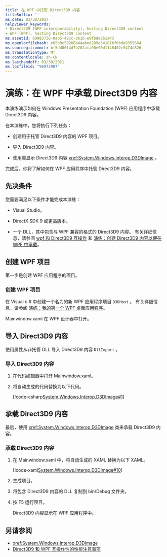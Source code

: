 ```yaml
---
title: 在 WPF 中托管 Direct3D9 内容
titleSuffix: ''
ms.date: 03/30/2017
helpviewer_keywords:
- Direct3D9 [WPF interoperability], hosting Direct3D9 content
- WPF [WPF], hosting Direct3D9 content
ms.assetid: 60983736-0ab5-42cc-8b16-e9fbde261a43
ms.openlocfilehash: e65b0c59268b44abed289e54181bf0bda9355664
ms.sourcegitcommit: bf5dd80f4d7b202afa90e90d1148402c5474d826
ms.translationtype: MT
ms.contentlocale: zh-CN
ms.lasthandoff: 03/30/2021
ms.locfileid: "96973907"
---
```

# <a name="walkthrough-hosting-direct3d9-content-in-wpf"></a>演练：在 WPF 中承载 Direct3D9 内容

本演练演示如何在 Windows Presentation Foundation (WPF) 应用程序中承载 Direct3D9 内容。

在本演练中，您将执行下列任务：

- 创建用于托管 Direct3D9 内容的 WPF 项目。

- 导入 Direct3D9 内容。

- 使用类显示 Direct3D9 内容 <xref:System.Windows.Interop.D3DImage> 。

 完成后，你将了解如何在 WPF 应用程序中托管 Direct3D9 内容。

## <a name="prerequisites"></a>先决条件

您需要满足以下条件才能完成本演练：

- Visual Studio。

- DirectX SDK 9 或更高版本。

- 一个 DLL，其中包含与 WPF 兼容的格式的 Direct3D9 内容。 有关详细信息，请参阅 [wpf 和 Direct3D9 互操作](wpf-and-direct3d9-interoperation.md) 和 [演练：创建 Direct3D9 内容以便在 WPF 中承载](walkthrough-creating-direct3d9-content-for-hosting-in-wpf.md)。

## <a name="creating-the-wpf-project"></a>创建 WPF 项目

第一步是创建 WPF 应用程序的项目。

### <a name="to-create-the-wpf-project"></a>创建 WPF 项目

在 Visual c # 中创建一个名为的新 WPF 应用程序项目 `D3DHost` 。 有关详细信息，请参阅 [演练：我的第一个 WPF 桌面应用程序](../getting-started/walkthrough-my-first-wpf-desktop-application.md)。

Mainwindow.xaml 在 WPF 设计器中打开。

## <a name="importing-the-direct3d9-content"></a>导入 Direct3D9 内容

使用属性从非托管 DLL 导入 Direct3D9 内容 `DllImport` 。

### <a name="to-import-direct3d9-content"></a>导入 Direct3D9 内容

1. 在代码编辑器中打开 Mainwindow.xaml。

2. 将自动生成的代码替换为以下代码。

    [!code-csharp[System.Windows.Interop.D3DImage#1](~/samples/snippets/csharp/VS_Snippets_Wpf/System.Windows.Interop.D3DImage/CS/window1.xaml.cs#1)]

## <a name="hosting-the-direct3d9-content"></a>承载 Direct3D9 内容

最后，使用 <xref:System.Windows.Interop.D3DImage> 类来承载 Direct3D9 内容。

### <a name="to-host-the-direct3d9-content"></a>承载 Direct3D9 内容

1. 在 Mainwindow.xaml 中，将自动生成的 XAML 替换为以下 XAML。

    [!code-xaml[System.Windows.Interop.D3DImage#10](~/samples/snippets/csharp/VS_Snippets_Wpf/System.Windows.Interop.D3DImage/CS/window1.xaml#10)]

2. 生成项目。

3. 将包含 Direct3D9 内容的 DLL 复制到 bin/Debug 文件夹。

4. 按 F5 运行项目。

    Direct3D9 内容显示在 WPF 应用程序中。

## <a name="see-also"></a>另请参阅

- <xref:System.Windows.Interop.D3DImage>
- [Direct3D9 和 WPF 互操作性的性能注意事项](performance-considerations-for-direct3d9-and-wpf-interoperability.md)
